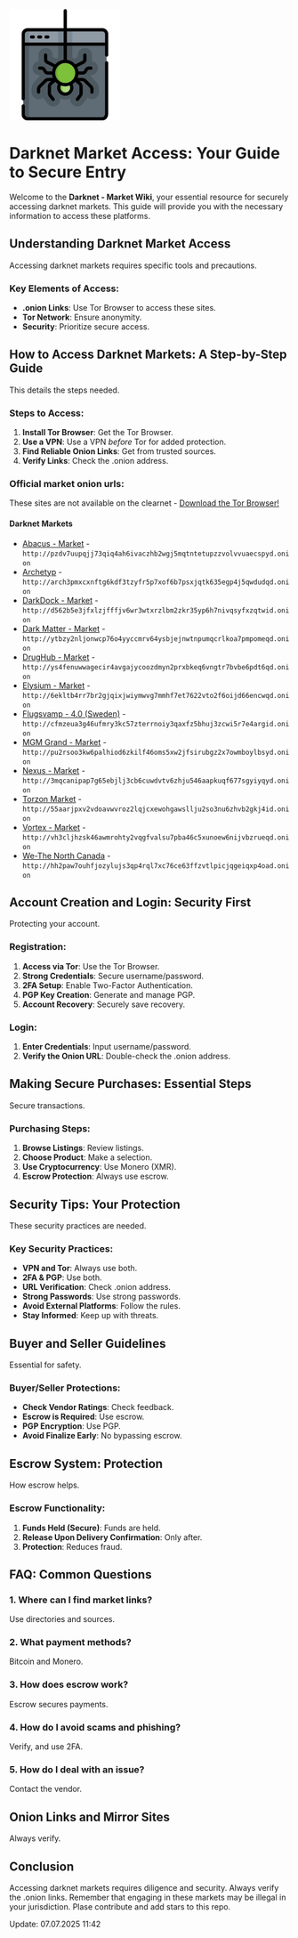 <img src="/external/color.webp" width="200">

# Darknet Market Access: Your Guide to Secure Entry

Welcome to the **Darknet - Market Wiki**, your essential resource for securely accessing darknet markets. This guide will provide you with the necessary information to access these platforms.

## Understanding Darknet Market Access

Accessing darknet markets requires specific tools and precautions.

### Key Elements of Access:
-   **.onion Links**: Use Tor Browser to access these sites.
-   **Tor Network**: Ensure anonymity.
-   **Security**: Prioritize secure access.

## How to Access Darknet Markets: A Step-by-Step Guide

This details the steps needed.

### Steps to Access:
1.  **Install Tor Browser**: Get the Tor Browser.
2.  **Use a VPN**: Use a VPN *before* Tor for added protection.
3.  **Find Reliable Onion Links**: Get from trusted sources.
4.  **Verify Links**: Check the .onion address.

### Official market onion urls:
These sites are not available on the clearnet - [Download the Tor Browser!](https://www.torproject.org/download/)

#### Darknet Markets

*   [Abacus - Market](http://pzdv7uupqjj73qiq4ah6ivaczhb2wgj5mqtntetupzzvolvvuaecspyd.onion) - `http://pzdv7uupqjj73qiq4ah6ivaczhb2wgj5mqtntetupzzvolvvuaecspyd.onion`
*   [Archetyp](@archetyp) - `http://arch3pmxcxnftg6kdf3tzyfr5p7xof6b7psxjqtk635egp4j5qwdudqd.onion`
*   [DarkDock - Market](http://d562b5e3jfxlzjfffjv6wr3wtxrzlbm2zkr35yp6h7nivqsyfxzqtwid.onion) - `http://d562b5e3jfxlzjfffjv6wr3wtxrzlbm2zkr35yp6h7nivqsyfxzqtwid.onion`
*   [Dark Matter - Market](http://ytbzy2nljonwcp76o4yyccmrv64ysbjejnwtnpumqcrlkoa7pmpomeqd.onion) - `http://ytbzy2nljonwcp76o4yyccmrv64ysbjejnwtnpumqcrlkoa7pmpomeqd.onion`
*   [DrugHub - Market](http://ys4fenuwwagecir4avgajycoozdmyn2prxbkeq6vngtr7bvbe6pdt6qd.onion) - `http://ys4fenuwwagecir4avgajycoozdmyn2prxbkeq6vngtr7bvbe6pdt6qd.onion`
*   [Elysium - Market](http://6ekltb4rr7br2gjqixjwiymwvg7mmhf7et7622vto2f6oijd66encwqd.onion) - `http://6ekltb4rr7br2gjqixjwiymwvg7mmhf7et7622vto2f6oijd66encwqd.onion`
*   [Flugsvamp - 4.0 (Sweden)](http://cfmzeua3g46ufmry3kc57zterrnoiy3qaxfz5bhuj3zcwi5r7e4argid.onion) - `http://cfmzeua3g46ufmry3kc57zterrnoiy3qaxfz5bhuj3zcwi5r7e4argid.onion`
*   [MGM Grand - Market](http://pu2rsoo3kw6palhiod6zkilf46oms5xw2jfsirubgz2x7owmboylbsyd.onion) - `http://pu2rsoo3kw6palhiod6zkilf46oms5xw2jfsirubgz2x7owmboylbsyd.onion`
*   [Nexus - Market](http://3mqcanipap7g65ebjlj3cb6cuwdvtv6zhju546aapkuqf677sgyiyqyd.onion) - `http://3mqcanipap7g65ebjlj3cb6cuwdvtv6zhju546aapkuqf677sgyiyqyd.onion`
*   [Torzon Market](http://55aarjpxv2vdoavwvroz2lqjcxewohgawsllju2so3nu6zhvb2gkj4id.onion) - `http://55aarjpxv2vdoavwvroz2lqjcxewohgawsllju2so3nu6zhvb2gkj4id.onion`
*   [Vortex - Market](http://vh3cljhzsk46awmrohty2vqgfvalsu7pba46c5xunoew6nijvbzrueqd.onion) - `http://vh3cljhzsk46awmrohty2vqgfvalsu7pba46c5xunoew6nijvbzrueqd.onion`
*   [We-The North Canada](http://hh2paw7ouhfjozylujs3qp4rql7xc76ce63ffzvtlpicjqgeiqxp4oad.onion) - `http://hh2paw7ouhfjozylujs3qp4rql7xc76ce63ffzvtlpicjqgeiqxp4oad.onion`

## Account Creation and Login: Security First

Protecting your account.

### Registration:
1.  **Access via Tor**: Use the Tor Browser.
2.  **Strong Credentials**: Secure username/password.
3.  **2FA Setup**: Enable Two-Factor Authentication.
4.  **PGP Key Creation**: Generate and manage PGP.
5.  **Account Recovery**: Securely save recovery.

### Login:
1.  **Enter Credentials**: Input username/password.
2.  **Verify the Onion URL**: Double-check the .onion address.

## Making Secure Purchases: Essential Steps

Secure transactions.

### Purchasing Steps:
1.  **Browse Listings**: Review listings.
2.  **Choose Product**: Make a selection.
3.  **Use Cryptocurrency**: Use Monero (XMR).
4.  **Escrow Protection**: Always use escrow.

## Security Tips: Your Protection

These security practices are needed.

### Key Security Practices:
-   **VPN and Tor**: Always use both.
-   **2FA & PGP**: Use both.
-   **URL Verification**: Check .onion address.
-   **Strong Passwords**: Use strong passwords.
-   **Avoid External Platforms**: Follow the rules.
-   **Stay Informed**: Keep up with threats.

## Buyer and Seller Guidelines

Essential for safety.

### Buyer/Seller Protections:
-   **Check Vendor Ratings**: Check feedback.
-   **Escrow is Required**: Use escrow.
-   **PGP Encryption**: Use PGP.
-   **Avoid Finalize Early**: No bypassing escrow.

## Escrow System: Protection

How escrow helps.

### Escrow Functionality:
1.  **Funds Held (Secure)**: Funds are held.
2.  **Release Upon Delivery Confirmation**: Only after.
3.  **Protection**: Reduces fraud.

## FAQ: Common Questions

### 1. Where can I find market links?
Use directories and sources.

### 2. What payment methods?
Bitcoin and Monero.

### 3. How does escrow work?
Escrow secures payments.

### 4. How do I avoid scams and phishing?
Verify, and use 2FA.

### 5. How do I deal with an issue?
Contact the vendor.

## Onion Links and Mirror Sites

Always verify.

## Conclusion

Accessing darknet markets requires diligence and security. Always verify the .onion links. Remember that engaging in these markets may be illegal in your jurisdiction.
Plase contribute and add stars to this repo.



Update:  07.07.2025 11:42